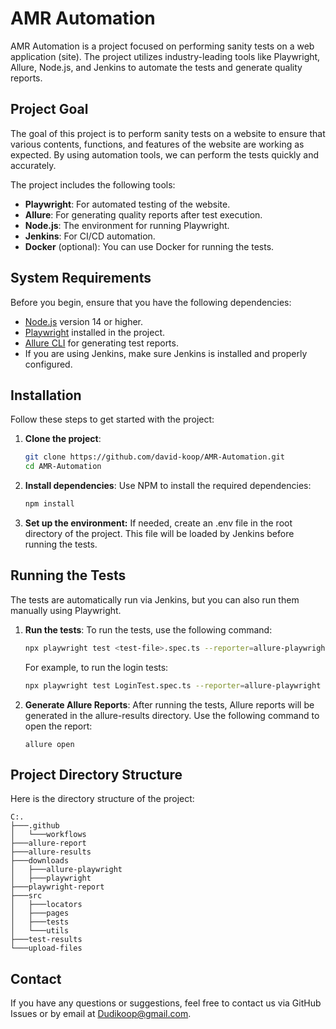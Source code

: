 # AMR Automation

AMR Automation is a project focused on performing sanity tests on a web application (site). The project utilizes industry-leading tools like Playwright, Allure, Node.js, and Jenkins to automate the tests and generate quality reports.

## Project Goal

The goal of this project is to perform sanity tests on a website to ensure that various contents, functions, and features of the website are working as expected. By using automation tools, we can perform the tests quickly and accurately.

The project includes the following tools:
- **Playwright**: For automated testing of the website.
- **Allure**: For generating quality reports after test execution.
- **Node.js**: The environment for running Playwright.
- **Jenkins**: For CI/CD automation.
- **Docker** (optional): You can use Docker for running the tests.

## System Requirements

Before you begin, ensure that you have the following dependencies:
- [Node.js](https://nodejs.org/) version 14 or higher.
- [Playwright](https://playwright.dev/) installed in the project.
- [Allure CLI](https://allure.qatools.ru/) for generating test reports.
- If you are using Jenkins, make sure Jenkins is installed and properly configured.

## Installation

Follow these steps to get started with the project:

1. **Clone the project**:
   ```bash
   git clone https://github.com/david-koop/AMR-Automation.git
   cd AMR-Automation

2. **Install dependencies**: Use NPM to install the required dependencies:
   ```bash
   npm install
   ```

3. **Set up the environment:** If needed, create an .env file in the root directory of the project. This file will be loaded by Jenkins before running the tests.

## Running the Tests

The tests are automatically run via Jenkins, but you can also run them manually using Playwright.
1. **Run the tests**: To run the tests, use the following command:
   
   ```bash
   npx playwright test <test-file>.spec.ts --reporter=allure-playwright
   ```
   For example, to run the login tests:
   ```bash
   npx playwright test LoginTest.spec.ts --reporter=allure-playwright
   ```
2. **Generate Allure Reports**: After running the tests, Allure reports will be generated in the allure-results directory. Use the following command to open the report:
   ```
   allure open
   ```


   
## Project Directory Structure

Here is the directory structure of the project:
```
C:.
├───.github
│   └───workflows
├───allure-report
├───allure-results
├───downloads
│   ├───allure-playwright
│   ├───playwright
├───playwright-report
├───src
│   ├───locators
│   ├───pages
│   ├───tests
│   └───utils
├───test-results
└───upload-files
```


## Contact
If you have any questions or suggestions, feel free to contact us via GitHub Issues or by email at Dudikoop@gmail.com.
